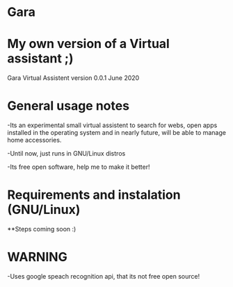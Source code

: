 # Gara
# My own version of a Virtual assistant ;)


Gara Virtual Assistent version 0.0.1 June 2020



General usage notes
=======================================


-Its an experimental small virtual assistent to search for webs, 
open apps installed in the operating system and in nearly future, will be able to manage home accessories.

-Until now, just runs in GNU/Linux distros

-Its free open software, help me to make it better!



Requirements and instalation (GNU/Linux)
========================================


**Steps coming soon :)


WARNING
========================================
-Uses google speach recognition api, that its not free open source!
